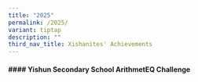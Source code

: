 ```yaml
---
title: "2025"
permalink: /2025/
variant: tiptap
description: ""
third_nav_title: Xishanites' Achievements
---
```

<h4>#### Yishun Secondary School ArithmetEQ Challenge</h4>
<p></p>
<p></p>
